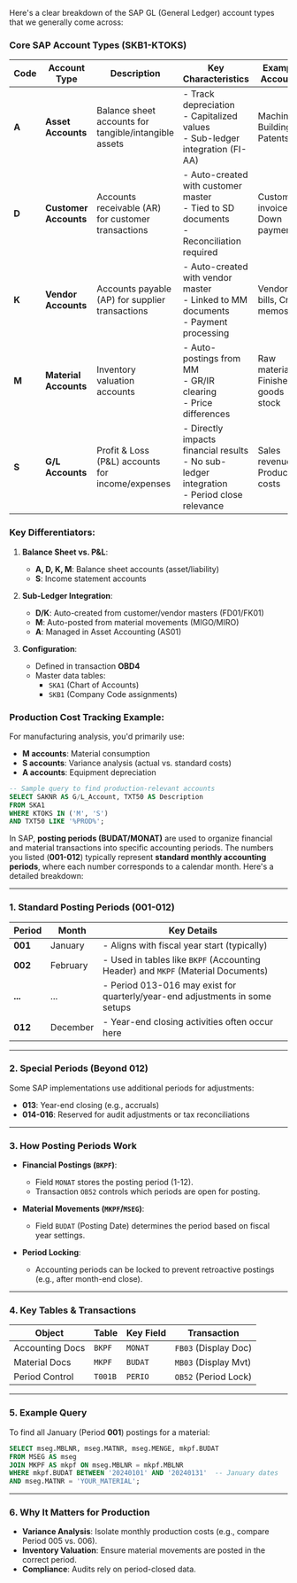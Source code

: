 Here's a clear breakdown of the SAP GL (General Ledger) account types that we generally come across:

### Core SAP Account Types (SKB1-KTOKS)

| Code | Account Type       | Description                                                                 | Key Characteristics                                                                 | Example Accounts                     |
|------|--------------------|-----------------------------------------------------------------------------|------------------------------------------------------------------------------------|--------------------------------------|
| **A**  | **Asset Accounts**   | Balance sheet accounts for tangible/intangible assets                       | - Track depreciation<br>- Capitalized values<br>- Sub-ledger integration (FI-AA)    | Machinery, Buildings, Patents        |
| **D**  | **Customer Accounts**| Accounts receivable (AR) for customer transactions                          | - Auto-created with customer master<br>- Tied to SD documents<br>- Reconciliation required | Customer invoices, Down payments     |
| **K**  | **Vendor Accounts**  | Accounts payable (AP) for supplier transactions                             | - Auto-created with vendor master<br>- Linked to MM documents<br>- Payment processing | Vendor bills, Credit memos           |
| **M**  | **Material Accounts**| Inventory valuation accounts                                               | - Auto-postings from MM<br>- GR/IR clearing<br>- Price differences                 | Raw materials, Finished goods stock  |
| **S**  | **G/L Accounts**     | Profit & Loss (P&L) accounts for income/expenses                           | - Directly impacts financial results<br>- No sub-ledger integration<br>- Period close relevance | Sales revenue, Production costs      |

### Key Differentiators:
1. **Balance Sheet vs. P&L**:
   - **A, D, K, M**: Balance sheet accounts (asset/liability)
   - **S**: Income statement accounts

2. **Sub-Ledger Integration**:
   - **D/K**: Auto-created from customer/vendor masters (FD01/FK01)
   - **M**: Auto-posted from material movements (MIGO/MIRO)
   - **A**: Managed in Asset Accounting (AS01)

3. **Configuration**:
   - Defined in transaction **OBD4**
   - Master data tables: 
     - `SKA1` (Chart of Accounts)
     - `SKB1` (Company Code assignments)

### Production Cost Tracking Example:
For manufacturing analysis, you'd primarily use:
- **M accounts**: Material consumption
- **S accounts**: Variance analysis (actual vs. standard costs)
- **A accounts**: Equipment depreciation

```SQL
-- Sample query to find production-relevant accounts
SELECT SAKNR AS G/L_Account, TXT50 AS Description 
FROM SKA1 
WHERE KTOKS IN ('M', 'S') 
AND TXT50 LIKE '%PROD%';
```

In SAP, **posting periods (BUDAT/MONAT)** are used to organize financial and material transactions into specific accounting periods. The numbers you listed (**001-012**) typically represent **standard monthly accounting periods**, where each number corresponds to a calendar month. Here's a detailed breakdown:

---

### **1. Standard Posting Periods (001-012)**
| **Period** | **Month**      | **Key Details**                                                                 |
|------------|----------------|---------------------------------------------------------------------------------|
| **001**    | January        | - Aligns with fiscal year start (typically)                                     |
| **002**    | February       | - Used in tables like `BKPF` (Accounting Header) and `MKPF` (Material Documents)|
| **...**    | ...            | - Period 013-016 may exist for quarterly/year-end adjustments in some setups    |
| **012**    | December       | - Year-end closing activities often occur here                                  |

---

### **2. Special Periods (Beyond 012)**
Some SAP implementations use additional periods for adjustments:
- **013**: Year-end closing (e.g., accruals)  
- **014-016**: Reserved for audit adjustments or tax reconciliations  

---

### **3. How Posting Periods Work**
- **Financial Postings (`BKPF`)**:
  - Field `MONAT` stores the posting period (1-12).  
  - Transaction `OB52` controls which periods are open for posting.  

- **Material Movements (`MKPF`/`MSEG`)**:
  - Field `BUDAT` (Posting Date) determines the period based on fiscal year settings.  

- **Period Locking**:
  - Accounting periods can be locked to prevent retroactive postings (e.g., after month-end close).  

---

### **4. Key Tables & Transactions**
| **Object**       | **Table**  | **Key Field**  | **Transaction**       |
|------------------|------------|----------------|-----------------------|
| Accounting Docs  | `BKPF`     | `MONAT`        | `FB03` (Display Doc)  |
| Material Docs    | `MKPF`     | `BUDAT`        | `MB03` (Display Mvt)  |
| Period Control   | `T001B`    | `PERIO`        | `OB52` (Period Lock)  |

---

### **5. Example Query**
To find all January (Period **001**) postings for a material:
```sql
SELECT mseg.MBLNR, mseg.MATNR, mseg.MENGE, mkpf.BUDAT
FROM MSEG AS mseg
JOIN MKPF AS mkpf ON mseg.MBLNR = mkpf.MBLNR 
WHERE mkpf.BUDAT BETWEEN '20240101' AND '20240131'  -- January dates
AND mseg.MATNR = 'YOUR_MATERIAL';
```

---

### **6. Why It Matters for Production**
- **Variance Analysis**: Isolate monthly production costs (e.g., compare Period 005 vs. 006).  
- **Inventory Valuation**: Ensure material movements are posted in the correct period.  
- **Compliance**: Audits rely on period-closed data.  
